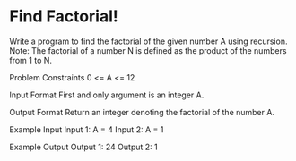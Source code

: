 # Find Factorial!

Write a program to find the factorial of the given number A using recursion.
Note: The factorial of a number N is defined as the product of the numbers from 1 to N.


Problem Constraints
0 <= A <= 12


Input Format
First and only argument is an integer A.


Output Format
Return an integer denoting the factorial of the number A.


Example Input
Input 1:
A = 4
Input 2:
A = 1


Example Output
Output 1:
24
Output 2:
1